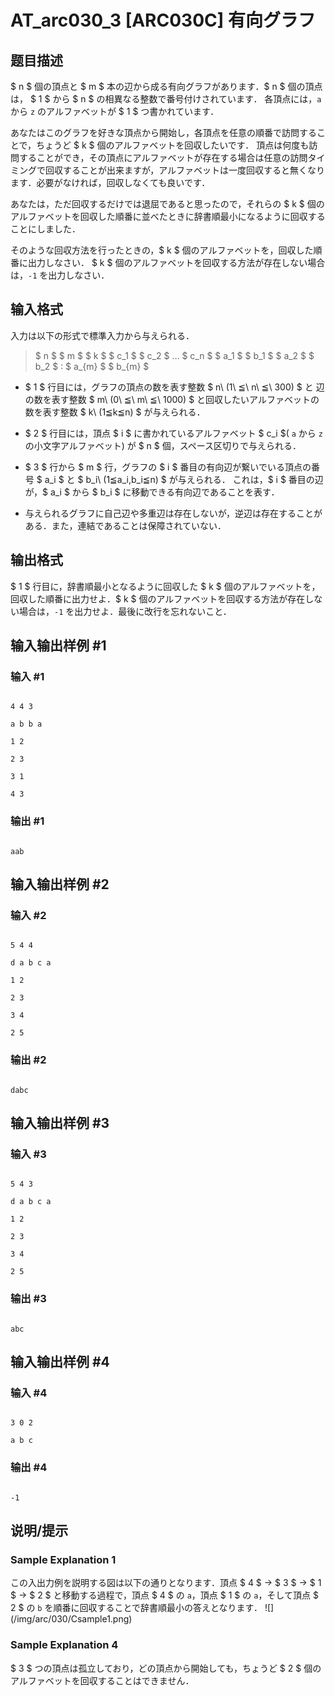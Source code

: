 # AT_arc030_3 [ARC030C] 有向グラフ

## 题目描述

[problemUrl]: https://atcoder.jp/contests/arc030/tasks/arc030_3

$ n $ 個の頂点と $ m $ 本の辺から成る有向グラフがあります．$ n $ 個の頂点は， $ 1 $ から $ n $ の相異なる整数で番号付けされています． 各頂点には，`a` から `z` のアルファベットが $ 1 $ つ書かれています．

あなたはこのグラフを好きな頂点から開始し，各頂点を任意の順番で訪問することで，ちょうど $ k $ 個のアルファベットを回収したいです． 頂点は何度も訪問することができ，その頂点にアルファベットが存在する場合は任意の訪問タイミングで回収することが出来ますが，アルファベットは一度回収すると無くなります．必要がなければ，回収しなくても良いです．

あなたは，ただ回収するだけでは退屈であると思ったので，それらの $ k $ 個のアルファベットを回収した順番に並べたときに辞書順最小になるように回収することにしました．

そのような回収方法を行ったときの，$ k $ 個のアルファベットを，回収した順番に出力しなさい． $ k $ 個のアルファベットを回収する方法が存在しない場合は，`-1` を出力しなさい．

## 输入格式

入力は以下の形式で標準入力から与えられる．

> $ n $ $ m $ $ k $ $ c_1 $ $ c_2 $ … $ c_n $ $ a_1 $ $ b_1 $ $ a_2 $ $ b_2 $ : $ a_{m} $ $ b_{m} $

- $ 1 $ 行目には，グラフの頂点の数を表す整数 $ n\ (1\ ≦\ n\ ≦\ 300) $ と 辺の数を表す整数 $ m\ (0\ ≦\ m\ ≦\ 1000) $ と回収したいアルファベットの数を表す整数 $ k\ (1≦k≦n) $ が与えられる．
- $ 2 $ 行目には，頂点 $ i $ に書かれているアルファベット $ c_i $( `a` から `z` の小文字アルファベット) が $ n $ 個，スペース区切りで与えられる．
- $ 3 $ 行から $ m $ 行，グラフの $ i $ 番目の有向辺が繋いでいる頂点の番号 $ a_i $ と $ b_i\ (1≦a_i,b_i≦n) $ が与えられる． これは，$ i $ 番目の辺が，$ a_i $ から $ b_i $ に移動できる有向辺であることを表す．
- 与えられるグラフに自己辺や多重辺は存在しないが，逆辺は存在することがある．また，連結であることは保障されていない．

## 输出格式

$ 1 $ 行目に，辞書順最小となるように回収した $ k $ 個のアルファベットを，回収した順番に出力せよ．$ k $ 個のアルファベットを回収する方法が存在しない場合は，`-1` を出力せよ．最後に改行を忘れないこと．

## 输入输出样例 #1

### 输入 #1

```
4 4 3
a b b a
1 2
2 3
3 1
4 3
```

### 输出 #1

```
aab
```

## 输入输出样例 #2

### 输入 #2

```
5 4 4
d a b c a
1 2
2 3
3 4
2 5
```

### 输出 #2

```
dabc
```

## 输入输出样例 #3

### 输入 #3

```
5 4 3
d a b c a
1 2
2 3
3 4
2 5
```

### 输出 #3

```
abc
```

## 输入输出样例 #4

### 输入 #4

```
3 0 2
a b c
```

### 输出 #4

```
-1
```

## 说明/提示

### Sample Explanation 1

この入出力例を説明する図は以下の通りとなります．頂点 $ 4 $ → $ 3 $ → $ 1 $ → $ 2 $ と移動する過程で，頂点 $ 4 $ の `a`，頂点 $ 1 $ の `a`，そして頂点 $ 2 $ の `b` を順番に回収することで辞書順最小の答えとなります． !\[\](/img/arc/030/Csample1.png)

### Sample Explanation 4

$ 3 $ つの頂点は孤立しており，どの頂点から開始しても，ちょうど $ 2 $ 個のアルファベットを回収することはできません．